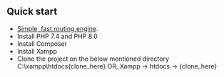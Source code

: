 
## Quick start

- [Simple, fast routing engine](https://laravel.com/docs/routing).
- Install PHP 7.4 and PHP 8.0
- Install Composer
- Install Xampp
- Clone the project on the below mentioned directory
   C:\xampp\htdocs\{clone_here}
  OR,
   Xampp -> htdocs -> {clone_here}
